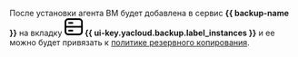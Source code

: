 После установки агента ВМ будет добавлена в сервис **{{ backup-name }}** на вкладку ![machines](../../_assets/backup/machines.svg) **{{ ui-key.yacloud.backup.label_instances }}** и ее можно будет привязать к [политике резервного копирования](../../backup/concepts/policy.md).